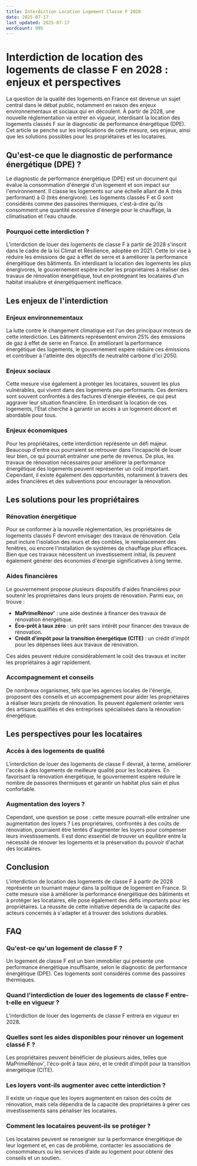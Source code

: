 ```yaml
---
title: Interdiction Location Logement Classe F 2028
date: 2025-07-17
last_updated: 2025-07-17
wordcount: 995
---
```


# Interdiction de location des logements de classe F en 2028 : enjeux et perspectives

La question de la qualité des logements en France est devenue un sujet central dans le débat public, notamment en raison des enjeux environnementaux et sociaux qui en découlent. À partir de 2028, une nouvelle réglementation va entrer en vigueur, interdisant la location des logements classés F sur le diagnostic de performance énergétique (DPE). Cet article se penche sur les implications de cette mesure, ses enjeux, ainsi que les solutions possibles pour les propriétaires et les locataires.

## Qu'est-ce que le diagnostic de performance énergétique (DPE) ?

Le diagnostic de performance énergétique (DPE) est un document qui évalue la consommation d'énergie d'un logement et son impact sur l'environnement. Il classe les logements sur une échelle allant de A (très performant) à G (très énergivore). Les logements classés F et G sont considérés comme des passoires thermiques, c'est-à-dire qu'ils consomment une quantité excessive d'énergie pour le chauffage, la climatisation et l'eau chaude.

### Pourquoi cette interdiction ?

L'interdiction de louer des logements de classe F à partir de 2028 s'inscrit dans le cadre de la loi Climat et Résilience, adoptée en 2021. Cette loi vise à réduire les émissions de gaz à effet de serre et à améliorer la performance énergétique des bâtiments. En interdisant la location des logements les plus énergivores, le gouvernement espère inciter les propriétaires à réaliser des travaux de rénovation énergétique, tout en protégeant les locataires d'un habitat insalubre et énergétiquement inefficace.

## Les enjeux de l'interdiction

### Enjeux environnementaux

La lutte contre le changement climatique est l'un des principaux moteurs de cette interdiction. Les bâtiments représentent environ 25% des émissions de gaz à effet de serre en France. En améliorant la performance énergétique des logements, le gouvernement espère réduire ces émissions et contribuer à l'atteinte des objectifs de neutralité carbone d'ici 2050.

### Enjeux sociaux

Cette mesure vise également à protéger les locataires, souvent les plus vulnérables, qui vivent dans des logements peu performants. Ces derniers sont souvent confrontés à des factures d'énergie élevées, ce qui peut aggraver leur situation financière. En interdisant la location de ces logements, l'État cherche à garantir un accès à un logement décent et abordable pour tous.

### Enjeux économiques

Pour les propriétaires, cette interdiction représente un défi majeur. Beaucoup d'entre eux pourraient se retrouver dans l'incapacité de louer leur bien, ce qui pourrait entraîner une perte de revenus. De plus, les travaux de rénovation nécessaires pour améliorer la performance énergétique des logements peuvent représenter un coût important. Cependant, il existe également des opportunités, notamment à travers des aides financières et des subventions pour encourager la rénovation.

## Les solutions pour les propriétaires

### Rénovation énergétique

Pour se conformer à la nouvelle réglementation, les propriétaires de logements classés F devront envisager des travaux de rénovation. Cela peut inclure l'isolation des murs et des combles, le remplacement des fenêtres, ou encore l'installation de systèmes de chauffage plus efficaces. Bien que ces travaux nécessitent un investissement initial, ils peuvent également générer des économies d'énergie significatives à long terme.

### Aides financières

Le gouvernement propose plusieurs dispositifs d'aides financières pour soutenir les propriétaires dans leurs projets de rénovation. Parmi eux, on trouve :

- **MaPrimeRénov'** : une aide destinée à financer des travaux de rénovation énergétique.
- **Éco-prêt à taux zéro** : un prêt sans intérêt pour financer des travaux de rénovation.
- **Crédit d'impôt pour la transition énergétique (CITE)** : un crédit d'impôt pour les dépenses liées aux travaux de rénovation.

Ces aides peuvent réduire considérablement le coût des travaux et inciter les propriétaires à agir rapidement.

### Accompagnement et conseils

De nombreux organismes, tels que les agences locales de l'énergie, proposent des conseils et un accompagnement pour aider les propriétaires à réaliser leurs projets de rénovation. Ils peuvent également orienter vers des artisans qualifiés et des entreprises spécialisées dans la rénovation énergétique.

## Les perspectives pour les locataires

### Accès à des logements de qualité

L'interdiction de louer des logements de classe F devrait, à terme, améliorer l'accès à des logements de meilleure qualité pour les locataires. En favorisant la rénovation énergétique, le gouvernement espère réduire le nombre de passoires thermiques et garantir un habitat plus sain et plus confortable.

### Augmentation des loyers ?

Cependant, une question se pose : cette mesure pourrait-elle entraîner une augmentation des loyers ? Les propriétaires, confrontés à des coûts de rénovation, pourraient être tentés d'augmenter les loyers pour compenser leurs investissements. Il est donc essentiel de trouver un équilibre entre la nécessité de rénover les logements et la préservation du pouvoir d'achat des locataires.

## Conclusion

L'interdiction de location des logements de classe F à partir de 2028 représente un tournant majeur dans la politique de logement en France. Si cette mesure vise à améliorer la performance énergétique des bâtiments et à protéger les locataires, elle pose également des défis importants pour les propriétaires. La réussite de cette initiative dépendra de la capacité des acteurs concernés à s'adapter et à trouver des solutions durables.

## FAQ

### Qu'est-ce qu'un logement de classe F ?

Un logement de classe F est un bien immobilier qui présente une performance énergétique insuffisante, selon le diagnostic de performance énergétique (DPE). Ces logements sont considérés comme des passoires thermiques.

### Quand l'interdiction de louer des logements de classe F entre-t-elle en vigueur ?

L'interdiction de louer des logements de classe F entrera en vigueur en 2028.

### Quelles sont les aides disponibles pour rénover un logement classé F ?

Les propriétaires peuvent bénéficier de plusieurs aides, telles que MaPrimeRénov', l'éco-prêt à taux zéro, et le crédit d'impôt pour la transition énergétique (CITE).

### Les loyers vont-ils augmenter avec cette interdiction ?

Il existe un risque que les loyers augmentent en raison des coûts de rénovation, mais cela dépendra de la capacité des propriétaires à gérer ces investissements sans pénaliser les locataires.

### Comment les locataires peuvent-ils se protéger ?

Les locataires peuvent se renseigner sur la performance énergétique de leur logement et, en cas de problème, contacter les associations de consommateurs ou les services d'aide au logement pour obtenir des conseils et un soutien.